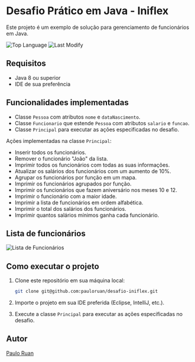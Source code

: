 # Desafio Prático em Java - Iniflex

Este projeto é um exemplo de solução para gerenciamento de funcionários em Java.

![Top Language](https://img.shields.io/github/languages/top/pauloruan/desafio-iniflex?style=for-the-badge) ![Last Modify](https://img.shields.io/github/last-commit/pauloruan/desafio-iniflex?style=for-the-badge)

## Requisitos

- Java 8 ou superior
- IDE de sua preferência

## Funcionalidades implementadas

- Classe `Pessoa` com atributos `nome` e `dataNascimento`.
- Classe `Funcionario` que estende `Pessoa` com atributos `salario` e `funcao`.
- Classe `Principal` para executar as ações especificadas no desafio.

Ações implementadas na classe `Principal`:

- Inserir todos os funcionários.
- Remover o funcionário "João" da lista.
- Imprimir todos os funcionários com todas as suas informações.
- Atualizar os salários dos funcionários com um aumento de 10%.
- Agrupar os funcionários por função em um mapa.
- Imprimir os funcionários agrupados por função.
- Imprimir os funcionários que fazem aniversário nos meses 10 e 12.
- Imprimir o funcionário com a maior idade.
- Imprimir a lista de funcionários em ordem alfabética.
- Imprimir o total dos salários dos funcionários.
- Imprimir quantos salários mínimos ganha cada funcionário.

## Lista de funcionários

![Lista de Funcionários](https://bucket-custom-test-images-prod.gupy.io/production/companies/17494/images/custom-test-102943-question-eee278f5-a195-4265-956e-dcfcef31bafb.png)

## Como executar o projeto

1. Clone este repositório em sua máquina local:

   ```bash
   git clone git@github.com:pauloruan/desafio-iniflex.git
   ```

2. Importe o projeto em sua IDE preferida (Eclipse, IntelliJ, etc.).

3. Execute a classe `Principal` para executar as ações especificadas no desafio.

## Autor

[Paulo Ruan](https://www.linkedin.com/in/pauloruan/)
